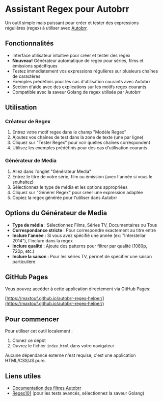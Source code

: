 # Assistant Regex pour Autobrr

Un outil simple mais puissant pour créer et tester des expressions régulières (regex) à utiliser avec [Autobrr](https://autobrr.com).

## Fonctionnalités

- Interface utilisateur intuitive pour créer et tester des regex
- **Nouveau!** Générateur automatique de regex pour séries, films et émissions spécifiques
- Testez immédiatement vos expressions régulières sur plusieurs chaînes de caractères
- Exemples prédéfinis pour les cas d'utilisation courants avec Autobrr
- Section d'aide avec des explications sur les motifs regex courants
- Compatible avec la saveur Golang de regex utilisée par Autobrr

## Utilisation

### Créateur de Regex
1. Entrez votre motif regex dans le champ "Modèle Regex"
2. Ajoutez vos chaînes de test dans la zone de texte (une par ligne)
3. Cliquez sur "Tester Regex" pour voir quelles chaînes correspondent
4. Utilisez les exemples prédéfinis pour des cas d'utilisation courants

### Générateur de Media
1. Allez dans l'onglet "Générateur Media"
2. Entrez le titre de votre série, film ou émission (avec l'année si vous le souhaitez)
3. Sélectionnez le type de média et les options appropriées
4. Cliquez sur "Générer Regex" pour créer une expression adaptée
5. Copiez la regex générée pour l'utiliser dans Autobrr

## Options du Générateur de Media

- **Type de média** : Sélectionnez Films, Séries TV, Documentaires ou Tous
- **Correspondance stricte** : Pour correspondre exactement au titre entré
- **Inclure l'année** : Si vous avez spécifié une année (ex: "Interstellar 2014"), l'inclure dans la regex
- **Inclure qualité** : Ajoute des patterns pour filtrer par qualité (1080p, 720p, etc.)
- **Inclure la saison** : Pour les séries TV, permet de spécifier une saison particulière

## GitHub Pages

Vous pouvez accéder à cette application directement via GitHub Pages:

[https://maxtouf.github.io/autobrr-regex-helper/](https://maxtouf.github.io/autobrr-regex-helper/)

## Pour commencer

Pour utiliser cet outil localement :

1. Clonez ce dépôt
2. Ouvrez le fichier `index.html` dans votre navigateur

Aucune dépendance externe n'est requise, c'est une application HTML/CSS/JS pure.

## Liens utiles

- [Documentation des filtres Autobrr](https://autobrr.com/filters/advanced)
- [Regex101](https://regex101.com) (pour les tests avancés, sélectionnez la saveur Golang)